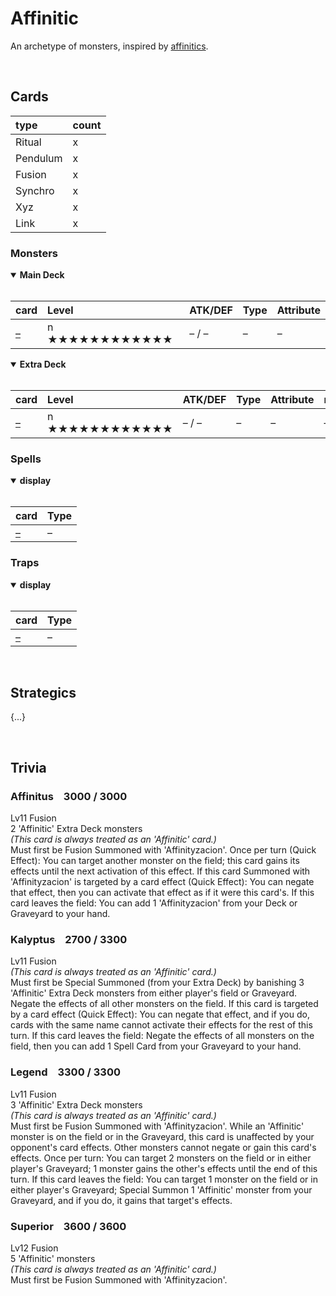 # Affinitic

An archetype of monsters, inspired by [affinitics](../../affine/affinitys.md).


<br>


## Cards

| type | count |
| :--- | :---- |
| Ritual   | x |
| Pendulum | x |
| Fusion   | x |
| Synchro  | x |
| Xyz      | x |
| Link     | x |

### Monsters

<details open>
  <summary> <b> Main Deck </b> </summary> <br>

| card | Level | ATK/DEF | Type | Attribute |
| :--- | :---- | :------ | :--- | :-------- |
| [–](../cards/monsters/standard/–.md) | n ★★★★★★★★★★★★ | – / – | – | – |

</details>

<details open>
  <summary> <b> Extra Deck </b> </summary> <br>

| card | Level | ATK/DEF | Type | Attribute | material |
| :--- | :---- | :------ | :--- | :-------- | :------- |
| [–](../cards/monsters/–/–.md) | n ★★★★★★★★★★★★ | – / – | – | – | – |

</details>

### Spells

<details open>
  <summary> <b> display </b> </summary> <br>

| card | Type |
| :--- | :--- |
| [–](../cards/spells/–/–.md) | – |

</details>

### Traps

<details open>
  <summary> <b> display </b> </summary> <br>

| card | Type |
| :--- | :--- |
| [–](../cards/traps/–/–.md) | – |

</details>


<br>


## Strategics

{...}


<br>


## Trivia


### Affinitus &ensp; 3000 / 3000
Lv11 Fusion  
2 'Affinitic' Extra Deck monsters  
*(This card is always treated as an 'Affinitic' card.)*  
Must first be Fusion Summoned with 'Affinityzacion'. Once per turn (Quick Effect): You can target another monster on the field; this card gains its effects until the next activation of this effect. If this card Summoned with 'Affinityzacion' is targeted by a card effect (Quick Effect): You can negate that effect, then you can activate that effect as if it were this card's. If this card leaves the field: You can add 1 'Affinityzacion' from your Deck or Graveyard to your hand.

### Kalyptus &ensp; 2700 / 3300
Lv11 Fusion  
*(This card is always treated as an 'Affinitic' card.)*  
Must first be Special Summoned (from your Extra Deck) by banishing 3 'Affinitic' Extra Deck monsters from either player's field or Graveyard. Negate the effects of all other monsters on the field. If this card is targeted by a card effect (Quick Effect): You can negate that effect, and if you do, cards with the same name cannot activate their effects for the rest of this turn. If this card leaves the field: Negate the effects of all monsters on the field, then you can add 1 Spell Card from your Graveyard to your hand.

### Legend &ensp; 3300 / 3300
Lv11 Fusion  
3 'Affinitic' Extra Deck monsters  
*(This card is always treated as an 'Affinitic' card.)*  
Must first be Fusion Summoned with 'Affinityzacion'. While an 'Affinitic' monster is on the field or in the Graveyard, this card is unaffected by your opponent's card effects. Other monsters cannot negate or gain this card's effects. Once per turn: You can target 2 monsters on the field or in either player's Graveyard; 1 monster gains the other's effects until the end of this turn. If this card leaves the field: You can target 1 monster on the field or in either player's Graveyard; Special Summon 1 'Affinitic' monster from your Graveyard, and if you do, it gains that target's effects.

### Superior &ensp; 3600 / 3600
Lv12 Fusion  
5 'Affinitic' monsters  
*(This card is always treated as an 'Affinitic' card.)*  
Must first be Fusion Summoned with 'Affinityzacion'. 
